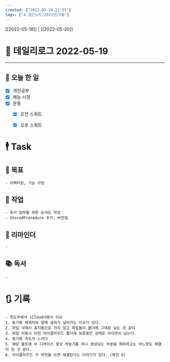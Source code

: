 ```yaml
---
created: ["2022-05-19 22:55"]
tags: ["4.일간노트/2022년/5월"]
---
```


[[2022-05-18]] | [[2022-05-20]]

# 📅 데일리로그  2022-05-19

---
## 🔷 오늘 한 일
- [x] 개인공부
- [x] 예능 시청
- [x] 운동
	- [x] 오전 스쿼트
	- [x] 오후 스쿼트


# 🕴 Task
## 🎯 목표
	- 리팩터링, 기능 구현

## 🚀 작업
	- 회사 업무를 위한 순서도 작성
	- StoredProcedure 추가, 버전업

## 📕 리마인더
	-

## 📚 독서
	- 

# 🔃 기록
	- 윈도우에서 iCloud사용시 이슈
	1. 동기화 메세지와 함께 글자가 날아가는 이슈가 있다.
	2. 파일 삭제시 휴지통으로 가지 않고 파일들이 폴더에 그대로 남는 것 같다
	3. 파일 이동시 이전 아이클라우드 폴더에 보류중인 상태로 아이콘이 남는다.
	4. 동기화 속도가 느리다
	5. 해당 볼트에 이 디바이스 항상 켜놓기를 하니 생성되는 부분을 제외하고는 어느정도 해결이 된 것 같다.
	6. 아이클라우드 구 버전을 쓰면 해결된다는 이야기가 있다. (확인 O)
